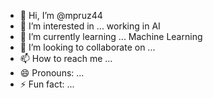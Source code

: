 - 👋 Hi, I’m @mpruz44
- 👀 I’m interested in ... working in AI
- 🌱 I’m currently learning ... Machine Learning
- 💞️ I’m looking to collaborate on ...
- 📫 How to reach me ...
- 😄 Pronouns: ...
- ⚡ Fun fact: ...

<!---
mpruz44/mpruz44 is a ✨ special ✨ repository because its `README.md` (this file) appears on your GitHub profile.
You can click the Preview link to take a look at your changes.
--->

